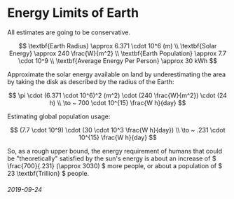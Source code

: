 Energy Limits of Earth
===

All estimates are going to be conservative.

$$
\textbf{Earth Radius} \approx 6.371 \cdot 10^6 (m) \\
\textbf{Solar Energy} \approx 240 \frac{W}{m^2} \\
\textbf{Earth Population} \approx 7.7 \cdot 10^9 \\
\textbf{Average Energy Per Person} \approx 30 kWh
$$

Approximate the solar energy available on land by underestimating the area
by taking the disk as described by the radius of the Earth:

$$
\pi \cdot (6.371 \cdot 10^6)^2 (m^2) \cdot (240 \frac{W}{m^2}) \cdot (24 h) \\
\to ~ 700 \cdot 10^{15} \frac{W h}{day}
$$

Estimating global population usage:

$$
(7.7 \cdot 10^9) \cdot (30 \cdot 10^3 \frac{W h}{day}) \\
\to ~ .231 \cdot 10^{15} \frac{W h}{day}
$$

So, as a rough upper bound, the energy requirement of
humans that could be "theoretically" satisfied by the sun's energy
is about an increase of
$ \frac{700}{.231} (\approx 3030) $ more people,
or about a population of $ 23 \textbf{Trillion} $ people.

###### 2019-09-24
